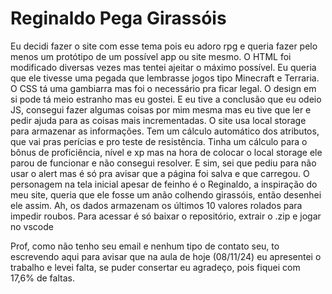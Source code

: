 # Reginaldo Pega Girassóis

Eu decidi fazer o site com esse tema pois eu adoro rpg e queria fazer pelo menos um protótipo de um possível app ou site mesmo.
O HTML foi modificado diversas vezes mas tentei ajeitar o máximo possível.
Eu queria que ele tivesse uma pegada que lembrasse jogos tipo Minecraft e Terraria.
O CSS tá uma gambiarra mas foi o necessário pra ficar legal.
O design em si pode tá meio estranho mas eu gostei. 
E eu tive a conclusão que eu odeio JS, consegui fazer algumas coisas por mim mesma mas eu tive que ler e pedir ajuda para as coisas mais incrementadas.
O site usa local storage para armazenar as informações.
Tem um cálculo automático dos atributos, que vai pras perícias e pro teste de resistência.
Tinha um cálculo para o bônus de proficiência, nível e xp mas na hora de colocar o local storage ele parou de funcionar e não consegui resolver.
E sim, sei que pediu para não usar o alert mas é só pra avisar que a página foi salva e que carregou.
O personagem na tela inicial apesar de feinho é o Reginaldo, a inspiração do meu site, queria que ele fosse um anão colhendo girassóis, então desenhei ele assim.
Ah, os dados armazenam os últimos 10 valores rolados para impedir roubos.
Para acessar é só baixar o repositório, extrair o .zip e jogar no vscode


Prof, como não tenho seu email e nenhum tipo de contato seu, to escrevendo aqui para avisar que na aula de hoje (08/11/24) eu apresentei o trabalho e levei falta, se puder consertar eu agradeço, pois fiquei com 17,6% de faltas.
